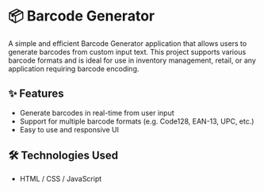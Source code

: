 # 📦 Barcode Generator

A simple and efficient Barcode Generator application that allows users to generate barcodes from custom input text. This project supports various barcode formats and is ideal for use in inventory management, retail, or any application requiring barcode encoding.

## ✨ Features

- Generate barcodes in real-time from user input
- Support for multiple barcode formats (e.g. Code128, EAN-13, UPC, etc.)
- Easy to use and responsive UI

## 🛠️ Technologies Used

- HTML / CSS / JavaScript



















